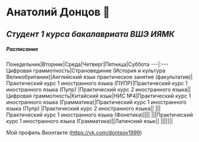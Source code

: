 # **Анатолий Донцов**  :man:
## *Студент 1 курса бакалавриата ВШЭ ИЯМК* 
##### Расписание
Понедельник|Вторник|Среда|Четверг|Пятница|Суббота
---|:---
Цифровая граммотность|Страновединие (История и культура Великобритании)|Английский язык практическое занятие (факультатив)|Практический курс 1 иностранного языка (ПУПР)|Практический курс 1 иностранного языка (Пупр) |Практический курс 2 иностранного языка|| 
Цифровая граммотность|Китайский язык|НИС №4|Практический курс 1 иностранного языка (Грамматика)|Практический курс 1 иностранного языка (Пупр) |Практический курс 2 иностранного языка|| 
|||Практический курс 1 иностранного языка (Фонетика)|||| 
|||Практический курс 1 иностранного языка (Грамматика)||Латинский язык|| 
||||||| 

Мой профиль Вконтакте (<https://vk.com/dontsov1999>)
